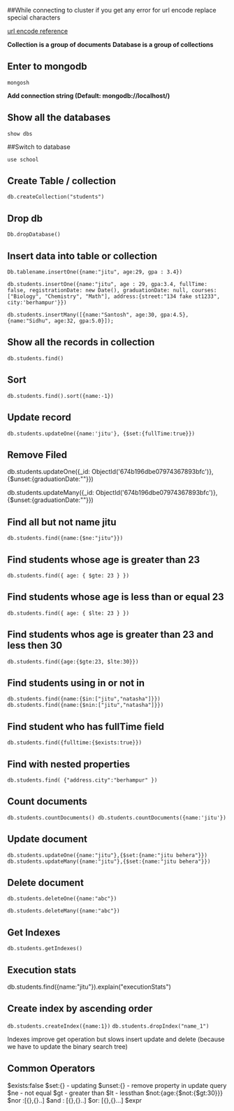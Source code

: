 ##While connecting to cluster if you get any error for url encode replace special characters

[url encode reference](https://https://www.w3schools.com/tags/ref_urlencode.ASP)

**Collection is a group of documents**
**Database is a group of collections**

## Enter to mongodb

`mongosh`

**Add connection string (Default: mongodb://localhost/)**

## Show all the databases

`show dbs`

##Switch to database

`use school`

## Create Table / collection

`db.createCollection("students")`

## Drop db

`Db.dropDatabase()`

## Insert data into table or collection

`Db.tablename.insertOne({name:"jitu", age:29, gpa : 3.4})`

`db.students.insertOne({name:"jitu", age : 29, gpa:3.4, fullTime: false, registrationDate: new Date(), graduationDate: null, courses:["Biology", "Chemistry", "Math"], address:{street:"134 fake st1233", city:'berhampur'}})`

`db.students.insertMany([{name:"Santosh", age:30, gpa:4.5},{name:"Sidhu", age:32, gpa:5.0}]);
`

## Show all the records in collection

`db.students.find()`

## Sort

`db.students.find().sort({name:-1})`

## Update record

`db.students.updateOne({name:'jitu'}, {$set:{fullTime:true}})`

## Remove Filed

db.students.updateOne({\_id: ObjectId('674b196dbe07974367893bfc')}, {$unset:{graduationDate:""}})

db.students.updateMany({\_id: ObjectId('674b196dbe07974367893bfc')}, {$unset:{graduationDate:""}})

## Find all but not name jitu

`db.students.find({name:{$ne:"jitu"}})`

## Find students whose age is greater than 23

`db.students.find({ age: { $gte: 23 } })`

## Find students whose age is less than or equal 23

`db.students.find({ age: { $lte: 23 } })`

## Find students whos age is greater than 23 and less then 30

`db.students.find({age:{$gte:23, $lte:30}})`

## Find students using in or not in

`db.students.find({name:{$in:["jitu","natasha"]}})
db.students.find({name:{$nin:["jitu","natasha"]}})`

## Find student who has fullTime field

`db.students.find({fulltime:{$exists:true}})`

## Find with nested properties

`db.students.find( {"address.city":"berhampur" })`

## Count documents

`db.students.countDocuments()
db.students.countDocuments({name:'jitu'})`

## Update document

`db.students.updateOne({name:"jitu"},{$set:{name:"jitu behera"}})`
`db.students.updateMany({name:"jitu"},{$set:{name:"jitu behera"}})`

## Delete document

`db.students.deleteOne({name:"abc"})`

`db.students.deleteMany({name:"abc"})`

## Get Indexes

`db.students.getIndexes()`

## Execution stats

db.students.find({name:"jitu"}).explain("executionStats")

## Create index by ascending order

`db.students.createIndex({name:1})`
`db.students.dropIndex("name_1")`

Indexes improve get operation but slows insert update and delete (because we have to update the binary search tree)

## Common Operators

$exists:false
$set:{} - updating
$unset:{} - remove property in update query
$ne - not equal
$gt - greater than
$lt - lessthan
$not:{age:{$not:{$gt:30}}}
$nor :[{},{}..]
$and : [{},{}..]
$or: [{},{}…]
$expr
